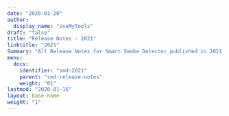 ```yaml
---
date: "2020-01-20"
author:
  display_name: "UseMyTools"
draft: "false"
title: "Release Notes - 2021"
linktitle: "2021"
Summary: "All Release Notes for Smart Smoke Detector published in 2021 are listed here."
menu:
  docs:
    identifier: "smd-2021"
    parent: "smd-release-notes"
    weight: "01"
lastmod: "2020-01-16"
layout: base-home
weight: "1"
---
```

